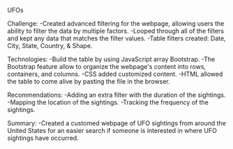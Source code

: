 UFOs

Challenge: 
-Created advanced filtering for the webpage, allowing users the ability to filter the data by multiple factors. 
-Looped through all of the filters and kept any data that matches the filter values. 
-Table filters created: Date, City, State, Country, & Shape.

Technologies: 
-Build the table by using JavaScript array Bootstrap. 
-The Bootstrap feature allow to organize the webpage's content into rows, containers, and columns. 
-CSS added customized content.
-HTML allowed the table to come alive by pasting the file in the browser.

Recommendations: 
-Adding an extra filter with the duration of the sightings. 
-Mapping the location of the sightings. 
-Tracking the frequency of the sightings.

Summary: 
-Created a customed webpage of UFO sightings from around the United States for an easier search if someone is interested in where UFO sightings have occurred.
